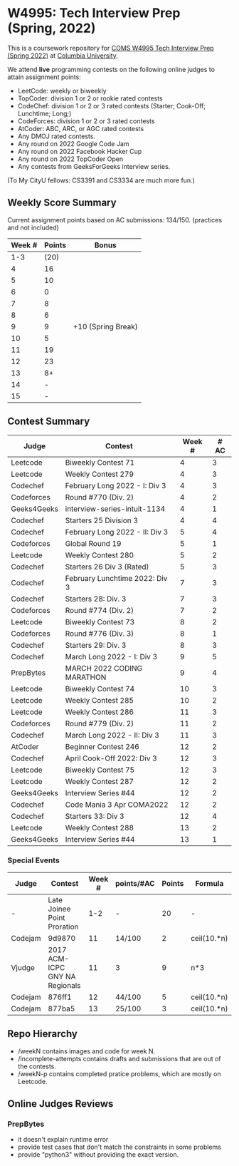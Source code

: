 # W4995: Tech Interview Prep (Spring, 2022)

This is a coursework repository for [COMS W4995 Tech Interview Prep (Spring 2022)](http://www.columbia.edu/cu/bulletin/uwb/#/cu/bulletin/uwb/subj/COMS/W4995-20221-014) at [Columbia University](http://columbia.edu/).

We attend **live** programming contests on the following online judges to attain assignment points:

- LeetCode: weekly or biweekly
- TopCoder: division 1 or 2 or rookie rated contests
- CodeChef: division 1 or 2 or 3 rated contests (Starter; Cook-Off; Lunchtime; Long;)
- CodeForces: division 1 or 2 or 3 rated contests
- AtCoder: ABC, ARC, or AGC rated contests
- Any DMOJ rated contests.
- Any round on 2022 Google Code Jam
- Any round on 2022 Facebook Hacker Cup
- Any round on 2022 TopCoder Open
- Any contests from GeeksForGeeks interview series.

(To My CityU fellows: CS3391 and CS3334 are much more fun.)

## Weekly Score Summary

Current assignment points based on AC submissions: 134/150.
(practices and not included)

| Week # | Points | Bonus              |
| ------ | ------ | ------------------ |
| 1-3    | (20)   |                    |
| 4      | 16     |                    |
| 5      | 10     |                    |
| 6      | 0      |                    |
| 7      | 8      |                    |
| 8      | 6      |                    |
| 9      | 9      | +10 (Spring Break) |
| 10     | 5      |                    |
| 11     | 19     |                    |
| 12     | 23     |                    |
| 13     | 8+     |                    |
| 14     | -      |                    |
| 15     | -      |                    |


## Contest Summary

| Judge       | Contest                        | Week # | # AC |
| ----------- | ------------------------------ | ------ | ---- |
| Leetcode    | Biweekly Contest 71            | 4      | 3    |
| Leetcode    | Weekly Contest 279             | 4      | 3    |
| Codechef    | February Long 2022 - I: Div 3  | 4      | 3    |
| Codeforces  | Round #770 (Div. 2)            | 4      | 2    |
| Geeks4Geeks | interview-series-intuit-1134   | 4      | 1    |
| Codechef    | Starters 25 Division 3         | 4      | 4    |
| Codechef    | February Long 2022 - II: Div 3 | 5      | 4    |
| Codeforces  | Global Round 19                | 5      | 1    |
| Leetcode    | Weekly Contest 280             | 5      | 2    |
| Codechef    | Starters 26 Div 3 (Rated)      | 5      | 3    |
| Codechef    | February Lunchtime 2022: Div 3 | 7      | 3    |
| Codechef    | Starters 28: Div. 3            | 7      | 3    |
| Codeforces  | Round #774 (Div. 2)            | 7      | 2    |
| Leetcode    | Biweekly Contest 73            | 8      | 2    |
| Codeforces  | Round #776 (Div. 3)            | 8      | 1    |
| Codechef    | Starters 29: Div. 3            | 8      | 3    |
| Codechef    | March Long 2022 - I: Div 3     | 9      | 5    |
| PrepBytes   | MARCH 2022 CODING MARATHON     | 9      | 4    |
| Leetcode    | Biweekly Contest 74            | 10     | 3    |
| Leetcode    | Weekly Contest 285             | 10     | 2    |
| Leetcode    | Weekly Contest 286             | 11     | 3    |
| Codeforces  | Round #779 (Div. 2)            | 11     | 2    |
| Codechef    | March Long 2022 - II: Div 3    | 11     | 3    |
| AtCoder     | Beginner Contest 246           | 12     | 2    |
| Codechef    | April Cook-Off 2022: Div 3     | 12     | 3    |
| Leetcode    | Biweekly Contest 75            | 12     | 3    |
| Leetcode    | Weekly Contest 287             | 12     | 2    |
| Geeks4Geeks | Interview Series #44           | 12     | 2    |
| Codechef    | Code Mania 3 Apr COMA2022      | 12     | 2    |
| Codechef    | Starters 33: Div 3             | 12     | 4    |
| Leetcode    | Weekly Contest 288             | 13     | 2    |
| Geeks4Geeks | Interview Series #44           | 13     | 1    |

### Special Events

| Judge   | Contest                        | Week # | points/#AC | Points | Formula     |
| ------- | ------------------------------ | ------ | ---------- | ------ | ----------- |
| -       | Late Joinee Point Proration    | 1-2    | -          | 20     | -           |
| Codejam | 9d9870                         | 11     | 14/100     | 2      | ceil(10.*n) |
| Vjudge  | 2017 ACM-ICPC GNY NA Regionals | 11     | 3          | 9      | n*3         |
| Codejam | 876ff1                         | 12     | 44/100     | 5      | ceil(10.*n) |
| Codejam | 877ba5                         | 13     | 25/100     | 3      | ceil(10.*n) |

## Repo Hierarchy

- /weekN contains images and code for week N.
- /incomplete-attempts contains drafts and submissions that are out of the contests.
- /weekN-p contains completed pratice problems, which are mostly on Leetcode.

## Online Judges Reviews

### PrepBytes

- it doesn't explain runtime error
- provide test cases that don't match the constraints in some problems
- provide "python3" without providing the exact version.

